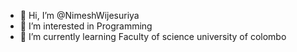 - 👋 Hi, I’m @NimeshWijesuriya
- 👀 I’m interested in Programming 
- 🌱 I’m currently learning Faculty of science university of colombo


<!---
NimeshWijesuriya/NimeshWijesuriya is a ✨ special ✨ repository because its `README.md` (this file) appears on your GitHub profile.
You can click the Preview link to take a look at your changes.
--->
